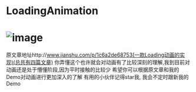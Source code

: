 # LoadingAnimation

![image](https://github.com/LoadingAnimation/loadingAnimation.gif)
====================
原文章地址http://www.jianshu.com/p/1c6a2de68753(一款Loading动画的实现)(总共有四篇文章)
你弄懂这个也许就会对动画有了比较深刻的理解,我到目前对动画还是处于懵懂阶段,因为平时接触的比较少
希望你可以根据原文章和我的Demo对动画进行更加深入的了解
有用的小伙伴记得star我, 我会不定时跟新我的Demo